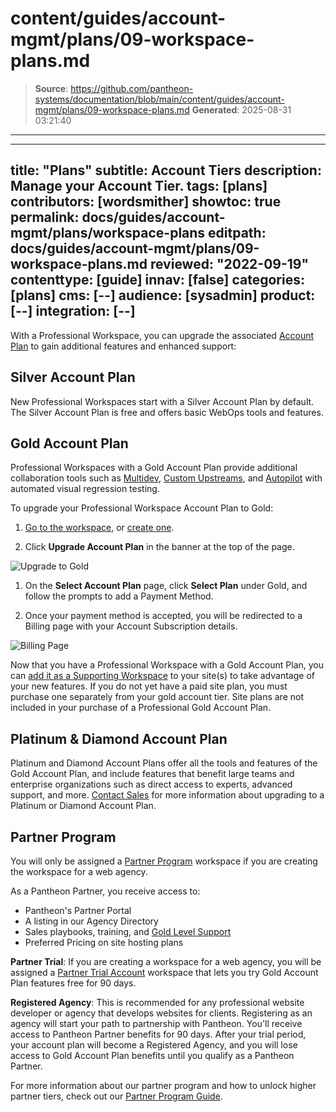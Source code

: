# content/guides/account-mgmt/plans/09-workspace-plans.md

> **Source**: https://github.com/pantheon-systems/documentation/blob/main/content/guides/account-mgmt/plans/09-workspace-plans.md
> **Generated**: 2025-08-31 03:21:40

---

---
title: "Plans"
subtitle: Account Tiers
description: Manage your Account Tier.
tags: [plans]
contributors: [wordsmither]
showtoc: true
permalink: docs/guides/account-mgmt/plans/workspace-plans
editpath: docs/guides/account-mgmt/plans/09-workspace-plans.md
reviewed: "2022-09-19"
contenttype: [guide]
innav: [false]
categories: [plans]
cms: [--]
audience: [sysadmin]
product: [--]
integration: [--]
---

With a Professional Workspace, you can upgrade the associated [Account Plan](https://pantheon.io/plans/pricing) to gain additional features and enhanced support:

## Silver Account Plan

New Professional Workspaces start with a Silver Account Plan by default. The Silver Account Plan is free and offers basic WebOps tools and features. 

## Gold Account Plan 

Professional Workspaces with a Gold Account Plan provide additional collaboration tools such as [Multidev](/guides/multidev), [Custom Upstreams](/guides/custom-upstream), and [Autopilot](/guides/autopilot) with automated visual regression testing. 

To upgrade your Professional Workspace Account Plan to Gold:

1. [Go to the workspace](/guides/account-mgmt/workspace-sites-teams/workspaces#switch-between-workspaces), or [create one](/guides/account-mgmt/workspace-sites-teams/workspaces#create-a-professional-workspace).

1. Click **Upgrade Account Plan** in the banner at the top of the page.

  ![Upgrade to Gold](../../../../images/guides/account-mgmt/upgrade-workspace.png)

1. On the **Select Account Plan** page, click **Select Plan** under Gold, and follow the prompts to add a Payment Method.

1. Once your payment method is accepted, you will be redirected to a Billing page with your Account Subscription details.

  ![Billing Page](../../../../images/guides/account-mgmt/billing-page.png)

<Alert title="Note"  type="info" >

Now that you have a Professional Workspace with a Gold Account Plan, you can [add it as a Supporting Workspace](/guides/account-mgmt/workspace-sites-teams/teams#add-a-supporting-organization-to-site) to your site(s) to take advantage of your new features. If you do not yet have a paid site plan, you must purchase one separately from your gold account tier. Site plans are not included in your purchase of a Professional Gold Account Plan.

</Alert>

## Platinum & Diamond Account Plan

Platinum and Diamond Account Plans offer all the tools and features of the Gold Account Plan, and include features that benefit large teams and enterprise organizations such as direct access to experts, advanced support, and more. [Contact Sales](https://pantheon.io/contact-sales) for more information about upgrading to a Platinum or Diamond Account Plan.

## Partner Program

You will only be assigned a [Partner Program](https://pantheon.io/plans/partner-program) workspace if you are creating the workspace for a web agency. 

As a Pantheon Partner, you receive access to:

- Pantheon's Partner Portal
- A listing in our Agency Directory
- Sales playbooks, training, and [Gold Level Support](/guides/support/#support-features-and-response-times)
- Preferred Pricing on site hosting plans

**Partner Trial**: If you are creating a workspace for a web agency, you will be assigned a [Partner Trial Account](https://pantheon.io/partners/find-pantheon-partner) workspace that lets you try Gold Account Plan features free for 90 days.

**Registered Agency**: This is recommended for any professional website developer or agency that develops websites for clients. Registering as an agency will start your path to partnership with Pantheon. You'll receive access to Pantheon Partner benefits for 90 days. After your trial period, your account plan will become a Registered Agency, and you will lose access to Gold Account Plan benefits until you qualify as a Pantheon Partner.

For more information about our partner program and how to unlock higher partner tiers, check out our [Partner Program Guide](https://pantheon.io/resources/pantheon-partner-program-guide).




